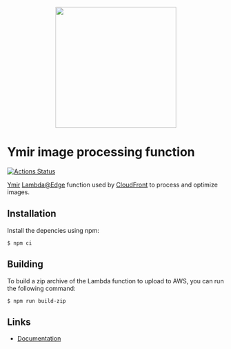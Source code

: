 <p align="center">
    <a href="https://ymirapp.com" target="_blank" align="center">
        <img src="https://cdn-std.droplr.net/files/acc_680806/69fc3k" width="280">
    </a>
</p>

# Ymir image processing function

[![Actions Status](https://github.com/ymirapp/image-processing/workflows/Continuous%20Integration/badge.svg)](https://github.com/ymirapp/image-processing/actions)

[Ymir][1] [Lambda@Edge][3] function used by [CloudFront][4] to process and optimize images.

## Installation

Install the depencies using npm:

```
$ npm ci
```

## Building

To build a zip archive of the Lambda function to upload to AWS, you can run the following command:

```
$ npm run build-zip
```

## Links

 * [Documentation][2]

[1]: https://ymirapp.com
[2]: https://docs.ymirapp.com
[3]: https://aws.amazon.com/lambda/edge/
[4]: https://aws.amazon.com/cloudfront/
